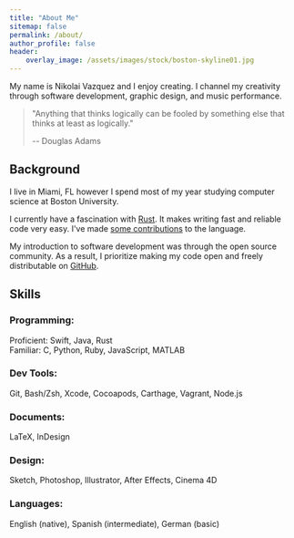 ```yaml
---
title: "About Me"
sitemap: false
permalink: /about/
author_profile: false
header:
    overlay_image: /assets/images/stock/boston-skyline01.jpg
---
```


My name is Nikolai Vazquez and I enjoy creating. I channel my creativity through
software development, graphic design, and music performance.

> "Anything that thinks logically can be fooled by something else that thinks at
> least as logically."
>
> -- Douglas Adams

## Background

I live in Miami, FL however I spend most of my year studying computer science at
Boston University.

I currently have a fascination with [Rust]. It makes writing fast and reliable
code very easy. I've made [some contributions](https://github.com/rust-lang/rust/commits?author=nvzqz)
to the language.

My introduction to software development was through the open source community.
As a result, I prioritize making my code open and freely distributable on
[GitHub][gh].

## Skills

### Programming:
Proficient: Swift, Java, Rust<br>
Familiar: C, Python, Ruby, JavaScript, MATLAB

### Dev Tools:
Git, Bash/Zsh, Xcode, Cocoapods, Carthage, Vagrant, Node.js

### Documents:
LaTeX, InDesign

### Design:
Sketch, Photoshop, Illustrator, After Effects, Cinema 4D

### Languages:
English (native), Spanish (intermediate), German (basic)

[gh]: https://github.com/nvzqz
[Rust]: https://www.rust-lang.org
